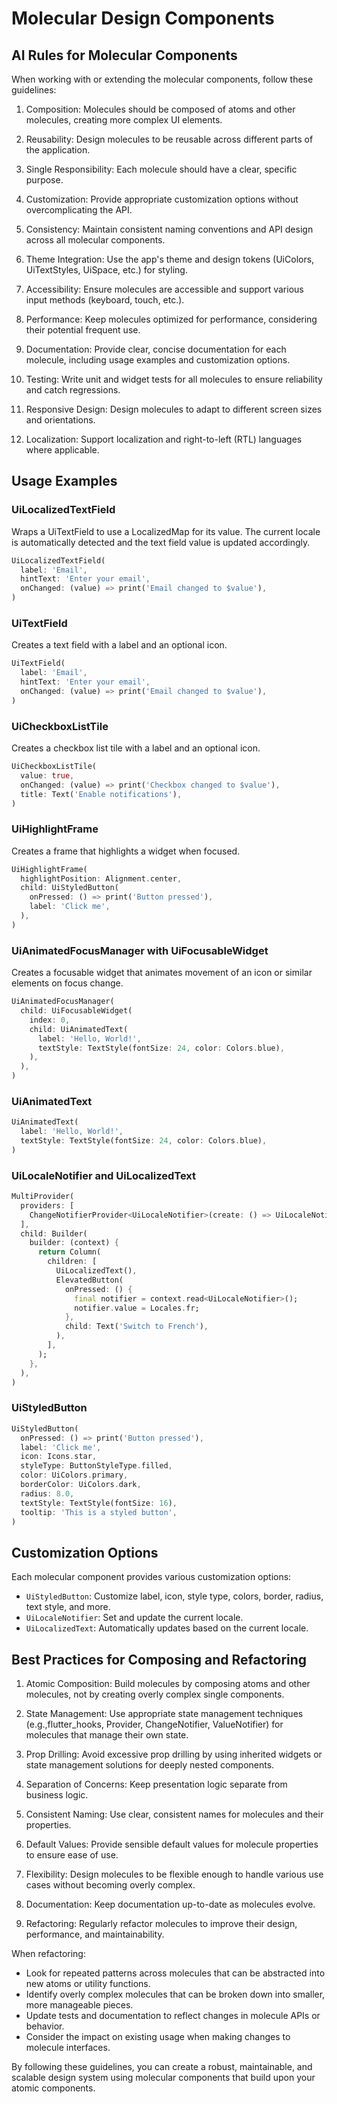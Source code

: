 # Molecular Design Components

## AI Rules for Molecular Components

When working with or extending the molecular components, follow these guidelines:

1. Composition: Molecules should be composed of atoms and other molecules, creating more complex UI elements.

2. Reusability: Design molecules to be reusable across different parts of the application.

3. Single Responsibility: Each molecule should have a clear, specific purpose.

4. Customization: Provide appropriate customization options without overcomplicating the API.

5. Consistency: Maintain consistent naming conventions and API design across all molecular components.

6. Theme Integration: Use the app's theme and design tokens (UiColors, UiTextStyles, UiSpace, etc.) for styling.

7. Accessibility: Ensure molecules are accessible and support various input methods (keyboard, touch, etc.).

8. Performance: Keep molecules optimized for performance, considering their potential frequent use.

9. Documentation: Provide clear, concise documentation for each molecule, including usage examples and customization options.

10. Testing: Write unit and widget tests for all molecules to ensure reliability and catch regressions.

11. Responsive Design: Design molecules to adapt to different screen sizes and orientations.

12. Localization: Support localization and right-to-left (RTL) languages where applicable.

## Usage Examples

### UiLocalizedTextField

Wraps a UiTextField to use a LocalizedMap for its value. The current locale is automatically detected and the text field value is updated accordingly.

```dart
UiLocalizedTextField(
  label: 'Email',
  hintText: 'Enter your email',
  onChanged: (value) => print('Email changed to $value'),
)
```

### UiTextField

Creates a text field with a label and an optional icon.

```dart
UiTextField(
  label: 'Email',
  hintText: 'Enter your email',
  onChanged: (value) => print('Email changed to $value'),
)
```

### UiCheckboxListTile

Creates a checkbox list tile with a label and an optional icon.

```dart
UiCheckboxListTile(
  value: true,
  onChanged: (value) => print('Checkbox changed to $value'),
  title: Text('Enable notifications'),
)
```

### UiHighlightFrame

Creates a frame that highlights a widget when focused.

```dart
UiHighlightFrame(
  highlightPosition: Alignment.center,
  child: UiStyledButton(
    onPressed: () => print('Button pressed'),
    label: 'Click me',
  ),
)
```

### UiAnimatedFocusManager with UiFocusableWidget

Creates a focusable widget that animates movement of an icon or similar elements on focus change.

```dart
UiAnimatedFocusManager(
  child: UiFocusableWidget(
    index: 0,
    child: UiAnimatedText(
      label: 'Hello, World!',
      textStyle: TextStyle(fontSize: 24, color: Colors.blue),
    ),
  ),
)
```

### UiAnimatedText

```dart
UiAnimatedText(
  label: 'Hello, World!',
  textStyle: TextStyle(fontSize: 24, color: Colors.blue),
)
```

### UiLocaleNotifier and UiLocalizedText

```dart
MultiProvider(
  providers: [
    ChangeNotifierProvider<UiLocaleNotifier>(create: () => UiLocaleNotifier(Locales.en)),
  ],
  child: Builder(
    builder: (context) {
      return Column(
        children: [
          UiLocalizedText(),
          ElevatedButton(
            onPressed: () {
              final notifier = context.read<UiLocaleNotifier>();
              notifier.value = Locales.fr;
            },
            child: Text('Switch to French'),
          ),
        ],
      );
    },
  ),
)
```

### UiStyledButton

```dart
UiStyledButton(
  onPressed: () => print('Button pressed'),
  label: 'Click me',
  icon: Icons.star,
  styleType: ButtonStyleType.filled,
  color: UiColors.primary,
  borderColor: UiColors.dark,
  radius: 8.0,
  textStyle: TextStyle(fontSize: 16),
  tooltip: 'This is a styled button',
)
```

## Customization Options

Each molecular component provides various customization options:

- `UiStyledButton`: Customize label, icon, style type, colors, border, radius, text style, and more.
- `UiLocaleNotifier`: Set and update the current locale.
- `UiLocalizedText`: Automatically updates based on the current locale.

## Best Practices for Composing and Refactoring

1. Atomic Composition: Build molecules by composing atoms and other molecules, not by creating overly complex single components.

2. State Management: Use appropriate state management techniques (e.g.,flutter_hooks, Provider, ChangeNotifier, ValueNotifier) for molecules that manage their own state.

3. Prop Drilling: Avoid excessive prop drilling by using inherited widgets or state management solutions for deeply nested components.

4. Separation of Concerns: Keep presentation logic separate from business logic.

5. Consistent Naming: Use clear, consistent names for molecules and their properties.

6. Default Values: Provide sensible default values for molecule properties to ensure ease of use.

7. Flexibility: Design molecules to be flexible enough to handle various use cases without becoming overly complex.

8. Documentation: Keep documentation up-to-date as molecules evolve.

9. Refactoring: Regularly refactor molecules to improve their design, performance, and maintainability.

When refactoring:

- Look for repeated patterns across molecules that can be abstracted into new atoms or utility functions.
- Identify overly complex molecules that can be broken down into smaller, more manageable pieces.
- Update tests and documentation to reflect changes in molecule APIs or behavior.
- Consider the impact on existing usage when making changes to molecule interfaces.

By following these guidelines, you can create a robust, maintainable, and scalable design system using molecular components that build upon your atomic components.
